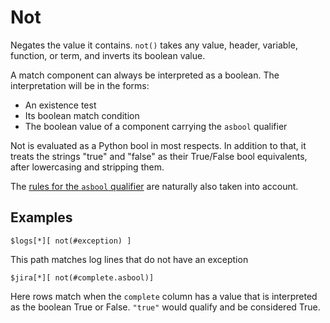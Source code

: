 
# Not

Negates the value it contains. `not()` takes any value, header, variable, function, or term, and inverts its boolean value.

A match component can always be interpreted as a boolean. The interpretation will be in the forms:

- An existence test
- Its boolean match condition
- The boolean value of a component carrying the `asbool` qualifier

Not is evaluated as a Python bool in most respects. In addition to that, it treats the strings "true" and "false" as their True/False bool equivalents, after lowercasing and stripping them.

The <a href='https://github.com/dk107dk/csvpath/blob/main/docs/asbool.md'>rules for the `asbool` qualifier</a> are naturally also taken into account.

## Examples

    $logs[*][ not(#exception) ]

This path matches log lines that do not have an exception

    $jira[*][ not(#complete.asbool)]

Here rows match when the `complete` column has a value that is interpreted as the boolean True or False. `"true"` would qualify and be considered True.



